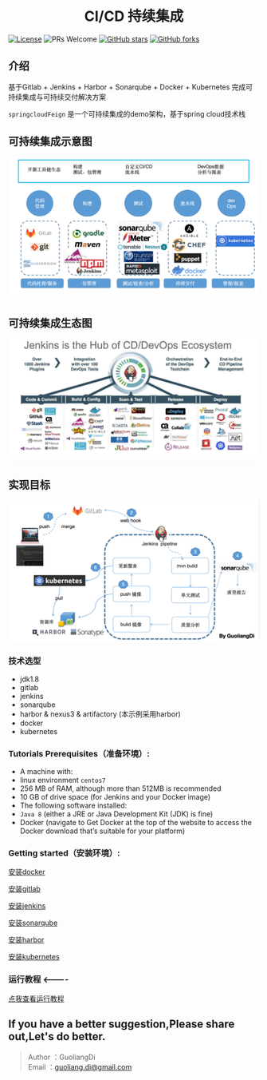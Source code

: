 <h1 align="center">CI/CD 持续集成</h1>

[![License](https://img.shields.io/badge/license-GPL-blue.svg)](LICENSE)
![PRs Welcome](https://img.shields.io/badge/PRs-welcome-brightgreen.svg)
[![GitHub stars](https://img.shields.io/github/stars/xubinux/xbin-store-cloud.svg?style=social&label=Stars)](https://github.com/xubinux/xbin-store-cloud)
[![GitHub forks](https://img.shields.io/github/forks/xubinux/xbin-store-cloud.svg?style=social&label=Fork)](https://github.com/xubinux/xbin-store-cloud)

## 介绍

基于Gitlab + Jenkins + Harbor + Sonarqube + Docker + Kubernetes 完成可持续集成与可持续交付解决方案

`springcloudFeign` 是一个可持续集成的demo架构，基于spring cloud技术栈


## 可持续集成示意图

![示意图](bootstrap/可持续集成示意图.png)


## 可持续集成生态图

![生态图](bootstrap/可持续集成生态图.png)


## 实现目标
![流程图](bootstrap/可持续集成流程图.png)

### 技术选型
* jdk1.8
* gitlab
* jenkins
* sonarqube
* harbor & nexus3 & artifactory (本示例采用harbor)
* docker
* kubernetes

### Tutorials Prerequisites（准备环境）:

- A machine with:
- linux environment `centos7`
- 256 MB of RAM, although more than 512MB is recommended
- 10 GB of drive space (for Jenkins and your Docker image)
- The following software installed:
- `Java 8` (either a JRE or Java Development Kit (JDK) is fine)
- Docker (navigate to Get Docker at the top of the website to access the Docker download that’s suitable for your platform)


### Getting started（安装环境）:
[安装docker](bootstrap/install-docker.md) 

[安装gitlab](bootstrap/install-gitlab.md) 

[安装jenkins](bootstrap/install-jenkins.md) 

[安装sonarqube](bootstrap/install-sonarqube.md) 

[安装harbor](bootstrap/install-harbor.md) 

[安装kubernetes](bootstrap/install-kubernetes.md) 

### 运行教程  <---- 
[点我查看运行教程](https://github.com/guoliangd/wiki/Tutorial)


## If you have a better suggestion,Please share out,Let's do better.
> Author ：GuoliangDi  
> Email  ：guoliang.di@gmail.com